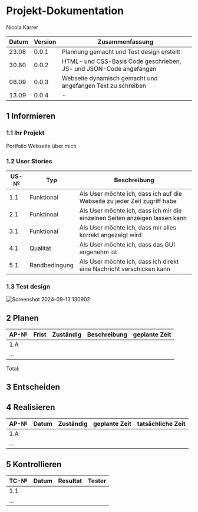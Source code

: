 # Projekt-Dokumentation

Nicola Karrer

| Datum | Version | Zusammenfassung                                              |
| ----- | ------- | ------------------------------------------------------------ |
| 23.08 | 0.0.1   | Plannung gemacht und Test design erstellt |
| 30.80 | 0.0.2   | HTML- und CSS-Basis Code geschrieben, JS- und JSON-Code angefangen |
| 06.09 | 0.0.3   | Webseite dynamisch gemacht und angefangen Text zu schreiben |
| 13.09 | 0.0.4   | - |

## 1 Informieren

### 1.1 Ihr Projekt

Portfolio Webseite über mich

### 1.2 User Stories

| US-№ | Typ  | Beschreibung                       |
| ---- | ---- | ---------------------------------- |
| 1.1  | Funktional | Als User möchte ich, dass ich auf die Webseite zu jeder Zeit zugriff habe |
| 2.1  | Funktinoal | Als User möchte ich, dass ich mir die einzelnen Seiten anzeigen lassen kann  |
| 3.1  | Funktional | Als User möchte ich, dass mir alles korrekt angezeigt wird |
| 4.1  | Qualität | Als User möchte ich, dass das GUI angenehm ist |
| 5.1  | Randbedingung | Als User möchte ich, dass ich direkt eine Nachricht verschicken kann |

### 1.3 Test design

![Screenshot 2024-09-13 130902](https://github.com/user-attachments/assets/ef9a4a1d-2e08-4c7e-9032-edfed5957213)

## 2 Planen

| AP-№ | Frist | Zuständig | Beschreibung | geplante Zeit |
| ---- | ----- | --------- | ------------ | ------------- |
| 1.A  |       |           |              |               |
| ...  |       |           |              |               |

Total: 

## 3 Entscheiden

## 4 Realisieren

| AP-№ | Datum | Zuständig | geplante Zeit | tatsächliche Zeit |
| ---- | ----- | --------- | ------------- | ----------------- |
| 1.A  |       |           |               |                   |
| ...  |       |           |               |                   |

## 5 Kontrollieren

| TC-№ | Datum | Resultat | Tester |
| ---- | ----- | -------- | ------ |
| 1.1  |       |          |        |
| ...  |       |          |        |
